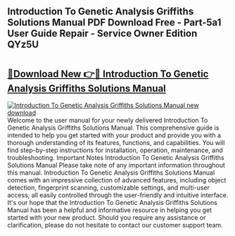 ## Introduction To Genetic Analysis Griffiths Solutions Manual PDF Download Free - Part-5a1 User Guide Repair - Service Owner Edition QYz5U

# <h2><a href="http://bc55838.oget.top/?id=Introduction+To+Genetic+Analysis+Griffiths+Solutions+Manual">🔗Download New 👉🔴 Introduction To Genetic Analysis Griffiths Solutions Manual</a></h2>

[![Introduction To Genetic Analysis Griffiths Solutions Manual new download](https://i.imgur.com/5g1atiW.png)](http://bc55838.oget.top/?id=Introduction+To+Genetic+Analysis+Griffiths+Solutions+Manual)
Welcome to the user manual for your newly delivered Introduction To Genetic Analysis Griffiths Solutions Manual. This comprehensive guide is intended to help you get started with your product and provide you with a thorough understanding of its features, functions, and capabilities. You will find step-by-step instructions for installation, operation, maintenance, and troubleshooting. Important Notes Introduction To Genetic Analysis Griffiths Solutions Manual Please take note of any important information throughout this manual. Introduction To Genetic Analysis Griffiths Solutions Manual comes with an impressive collection of advanced features, including object detection, fingerprint scanning, customizable settings, and multi-user access, all easily controlled through the user-friendly and intuitive interface. It's our hope that the Introduction To Genetic Analysis Griffiths Solutions Manual has been a helpful and informative resource in helping you get started with your new product. Should you require any assistance or clarification, please do not hesitate to contact our customer support team.
